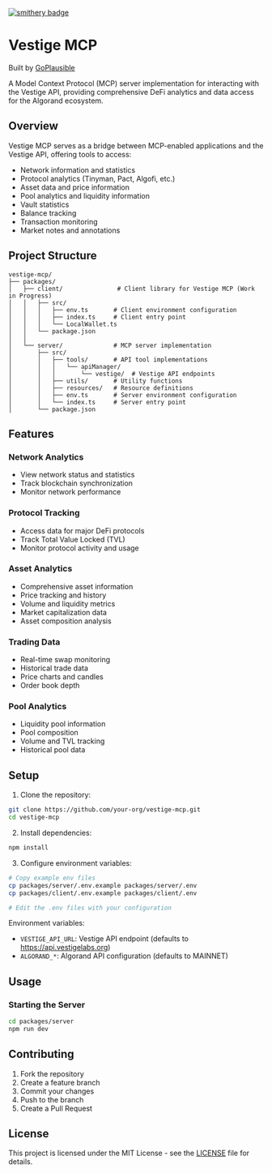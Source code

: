 [![smithery badge](https://smithery.ai/badge/@GoPlausible/vestige-mcp)](https://smithery.ai/server/@GoPlausible/vestige-mcp)
# Vestige MCP

Built by [GoPlausible](https://github.com/GoPlausible)

A Model Context Protocol (MCP) server implementation for interacting with the Vestige API, providing comprehensive DeFi analytics and data access for the Algorand ecosystem.

## Overview

Vestige MCP serves as a bridge between MCP-enabled applications and the Vestige API, offering tools to access:
- Network information and statistics
- Protocol analytics (Tinyman, Pact, Algofi, etc.)
- Asset data and price information
- Pool analytics and liquidity information
- Vault statistics
- Balance tracking
- Transaction monitoring
- Market notes and annotations

## Project Structure

```
vestige-mcp/
├── packages/
│   ├── client/               # Client library for Vestige MCP (Work in Progress)
│   │   ├── src/
│   │   │   ├── env.ts       # Client environment configuration
│   │   │   ├── index.ts     # Client entry point
│   │   │   └── LocalWallet.ts
│   │   └── package.json
│   │
│   └── server/              # MCP server implementation
│       ├── src/
│       │   ├── tools/       # API tool implementations
│       │   │   └── apiManager/
│       │   │       └── vestige/  # Vestige API endpoints
│       │   ├── utils/       # Utility functions
│       │   ├── resources/   # Resource definitions
│       │   ├── env.ts       # Server environment configuration
│       │   └── index.ts     # Server entry point
│       └── package.json
```

## Features

### Network Analytics
- View network status and statistics
- Track blockchain synchronization
- Monitor network performance

### Protocol Tracking
- Access data for major DeFi protocols
- Track Total Value Locked (TVL)
- Monitor protocol activity and usage

### Asset Analytics
- Comprehensive asset information
- Price tracking and history
- Volume and liquidity metrics
- Market capitalization data
- Asset composition analysis

### Trading Data
- Real-time swap monitoring
- Historical trade data
- Price charts and candles
- Order book depth

### Pool Analytics
- Liquidity pool information
- Pool composition
- Volume and TVL tracking
- Historical pool data

## Setup

1. Clone the repository:
```bash
git clone https://github.com/your-org/vestige-mcp.git
cd vestige-mcp
```

2. Install dependencies:
```bash
npm install
```

3. Configure environment variables:
```bash
# Copy example env files
cp packages/server/.env.example packages/server/.env
cp packages/client/.env.example packages/client/.env

# Edit the .env files with your configuration
```

 Environment variables:
- `VESTIGE_API_URL`: Vestige API endpoint (defaults to https://api.vestigelabs.org)
- `ALGORAND_*`: Algorand API configuration (defaults to MAINNET)

## Usage

### Starting the Server

```bash
cd packages/server
npm run dev
```


## Contributing

1. Fork the repository
2. Create a feature branch
3. Commit your changes
4. Push to the branch
5. Create a Pull Request

## License

This project is licensed under the MIT License - see the [LICENSE](LICENSE) file for details.
